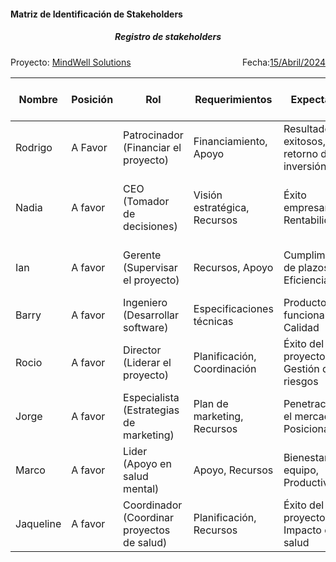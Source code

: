 #### Matriz de Identificación de Stakeholders

<div align = 'center'><h5>Registro de stakeholders</h5></div>

<div style="display: flex; justify-content: space-between;">
  <span>Proyecto: <u>MindWell Solutions</u></span>
  <span>Fecha:<u>15/Abril/2024</u></span>
</div>


| Nombre    | Posición | Rol                                        | Requerimientos               | Expectativas                               | Influencia | Clasificación  | Valoración de Impacto | Estrategia                                                   |
| --------- | -------- | ------------------------------------------ | ---------------------------- | ------------------------------------------ | ---------- | -------------- | --------------------- | ------------------------------------------------------------ |
| Rodrigo   | A Favor  | Patrocinador (Financiar el proyecto)       | Financiamiento, Apoyo        | Resultados exitosos, retorno de inversión  | Alto       | Apoyador       | Alta                  | Mantener informado y comprometido                            |
| Nadia     | A favor  | CEO (Tomador de decisiones)                | Visión estratégica, Recursos | Éxito empresarial, Rentabilidad            | Baja       | Apoyador       | Muy Alta              | Comunicar impacto del proyecto en objetivos organizacionales |
| Ian       | A favor  | Gerente (Supervisar el proyecto)           | Recursos, Apoyo              | Cumplimiento de plazos, Eficiencia         | Alto       | Baja prioridad | Baja influencia       | Actualizaciones regulares y alineación con objetivos         |
| Barry     | A favor  | Ingeniero (Desarrollar software)           | Especificaciones técnicas    | Producto funcional, Calidad                | Baja       | Baja prioridad | Media                 | Retroalimentación técnica y actualizaciones                  |
| Rocio     | A favor  | Director (Liderar el proyecto)             | Planificación, Coordinación  | Éxito del proyecto, Gestión de riesgos     | Muy Alto   | Problematico   | Alto                  | Comunicación regular y resolución de problemas               |
| Jorge     | A favor  | Especialista (Estrategias de marketing)    | Plan de marketing, Recursos  | Penetración en el mercado, Posicionamiento | Medio      | Antagonico     | Media                 | Retroalimentación sobre estrategias y resultados             |
| Marco     | A favor  | Lider (Apoyo en salud mental)              | Apoyo, Recursos              | Bienestar del equipo, Productividad        | Alto       | Antagonico     | Media                 | Apoyo continuo y atención a necesidades del equipo           |
| Jaqueline | A favor  | Coordinador (Coordinar proyectos de salud) | Planificación, Recursos      | Éxito del proyecto, Impacto en salud       | Medio      | Apoyador       | Media                 | Colaboración en la implementación y evaluación               |
